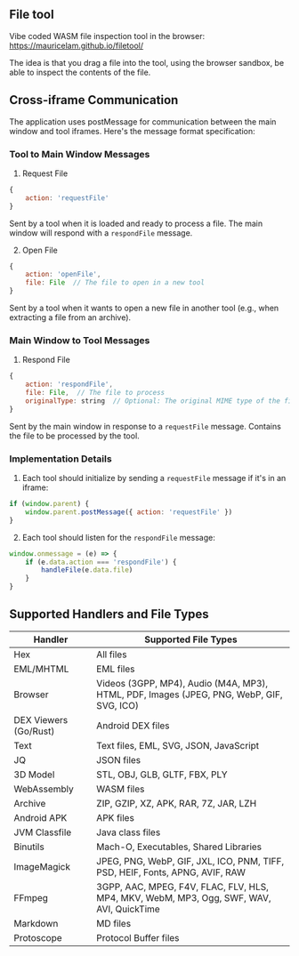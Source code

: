 ## File tool

Vibe coded WASM file inspection tool in the browser: https://mauricelam.github.io/filetool/

The idea is that you drag a file into the tool, using the browser sandbox, be able to inspect the contents of the file.

## Cross-iframe Communication

The application uses postMessage for communication between the main window and tool iframes. Here's the message format specification:

### Tool to Main Window Messages

1. Request File
```javascript
{
    action: 'requestFile'
}
```
Sent by a tool when it is loaded and ready to process a file. The main window will respond with a `respondFile` message.

2. Open File
```javascript
{
    action: 'openFile',
    file: File  // The file to open in a new tool
}
```
Sent by a tool when it wants to open a new file in another tool (e.g., when extracting a file from an archive).

### Main Window to Tool Messages

1. Respond File
```javascript
{
    action: 'respondFile',
    file: File,  // The file to process
    originalType: string  // Optional: The original MIME type of the file
}
```
Sent by the main window in response to a `requestFile` message. Contains the file to be processed by the tool.

### Implementation Details

1. Each tool should initialize by sending a `requestFile` message if it's in an iframe:
```javascript
if (window.parent) {
    window.parent.postMessage({ action: 'requestFile' })
}
```

2. Each tool should listen for the `respondFile` message:
```javascript
window.onmessage = (e) => {
    if (e.data.action === 'respondFile') {
        handleFile(e.data.file)
    }
}
```

## Supported Handlers and File Types

| Handler | Supported File Types |
|---------|---------------------|
| Hex | All files |
| EML/MHTML | EML files |
| Browser | Videos (3GPP, MP4), Audio (M4A, MP3), HTML, PDF, Images (JPEG, PNG, WebP, GIF, SVG, ICO) |
| DEX Viewers (Go/Rust) | Android DEX files |
| Text | Text files, EML, SVG, JSON, JavaScript |
| JQ | JSON files |
| 3D Model | STL, OBJ, GLB, GLTF, FBX, PLY |
| WebAssembly | WASM files |
| Archive | ZIP, GZIP, XZ, APK, RAR, 7Z, JAR, LZH |
| Android APK | APK files |
| JVM Classfile | Java class files |
| Binutils | Mach-O, Executables, Shared Libraries |
| ImageMagick | JPEG, PNG, WebP, GIF, JXL, ICO, PNM, TIFF, PSD, HEIF, Fonts, APNG, AVIF, RAW |
| FFmpeg | 3GPP, AAC, MPEG, F4V, FLAC, FLV, HLS, MP4, MKV, WebM, MP3, Ogg, SWF, WAV, AVI, QuickTime |
| Markdown | MD files |
| Protoscope | Protocol Buffer files |
